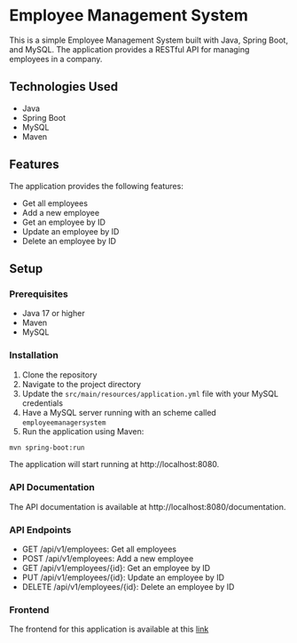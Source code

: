 # Employee Management System

This is a simple Employee Management System built with Java, Spring Boot, and MySQL. The application provides a RESTful API for managing employees in a company.

## Technologies Used

- Java
- Spring Boot
- MySQL
- Maven

## Features

The application provides the following features:

- Get all employees
- Add a new employee
- Get an employee by ID
- Update an employee by ID
- Delete an employee by ID

## Setup

### Prerequisites

- Java 17 or higher
- Maven
- MySQL

### Installation

1. Clone the repository
2. Navigate to the project directory
3. Update the `src/main/resources/application.yml` file with your MySQL credentials
4. Have a MySQL server running with an scheme called `employeemanagersystem`
5. Run the application using Maven:

```bash
mvn spring-boot:run
```

The application will start running at http://localhost:8080.

### API Documentation
The API documentation is available at http://localhost:8080/documentation.

### API Endpoints

- GET /api/v1/employees: Get all employees
- POST /api/v1/employees: Add a new employee
- GET /api/v1/employees/{id}: Get an employee by ID
- PUT /api/v1/employees/{id}: Update an employee by ID
- DELETE /api/v1/employees/{id}: Delete an employee by ID

### Frontend

The frontend for this application is available at this [link](https://github.com/andre-carbajal/EmployeeManagmentSystemFrontend)
